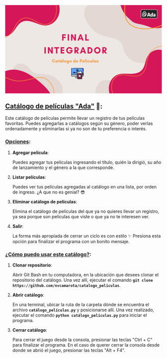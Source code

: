 <div id='container'>
    <img align='center' src='../img/final_integrador.jpg' alt='Final Integrador "Ada" - Catálogo de películas'>
</div>

## <ins>Catálogo de películas "Ada"</ins> 🌸:

Este catálogo de películas permite llevar un registro de tus películas favoritas. Puedes agregarlas a catálogos según su género, poder verlas ordenadamente y eliminarlas si ya no son de tu preferencia o interés.


### <ins>Opciones</ins>:

1. **Agregar película**:

    Puedes agregar tus películas ingresando el título, quién la dirigió, su año de lanzamiento y el género a la que corresponde.

2. **Listar películas**:

    Puedes ver tus películas agregadas al catálogo en una lista, por orden de ingreso. ¿A que no es genial? 😎

3. **Eliminar catálogo de películas**:

    Elimina el catálogo de películas del que ya no quieres llevar un registro, ya sea porque son películas que viste o que ya no te interesen ver.
    
4. **Salir**:

    La forma más apropiada de cerrar un ciclo es con estilo ✨
    Presiona esta opción para finalizar el programa con un bonito mensaje.


### <ins>¿Cómo puedo usar este catálogo?</ins>:

1. **Clonar repositorio**:

    Abrir Git Bash en tu computadora, en la ubicación que desees clonar el repositorio del catálogo. Una vez allí, ejecutar el comando **`git clone https://github.com/nvcamarota/catalogo_peliculas`**.

2. **Abrir catálogo**:

    En una terminal, ubicar la ruta de la carpeta dónde se encuentra el archivo **`catálogo_películas.py`** y posicionarse allí. Una vez realizado, ejecutar el comando **`python catálogo_películas.py`** para iniciar el programa.

3. **Cerrar catálogo**:

    Para cerrar el juego desde la consola, presionar las teclas "Ctrl + C" para finalizar el programa. En el caso de querer cerrar la consola desde donde se abrió el juego, presionar las teclas "Alt + F4".
